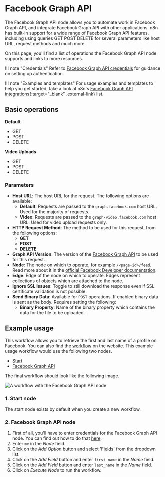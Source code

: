 # Facebook Graph API

The Facebook Graph API node allows you to automate work in Facebook Graph API, and integrate Facebook Graph API with other applications. n8n has built-in support for a wide range of Facebook Graph API features, including using queries GET POST DELETE for several parameters like host URL, request methods and much more.

On this page, you'll find a list of operations the Facebook Graph API node supports and links to more resources.

!!! note "Credentials"
    Refer to [Facebook Graph API credentials](https://docs.n8n.io/integrations/builtin/credentials/facebookgraph/) for guidance on setting up authentication. 

!!! note "Examples and templates"
    For usage examples and templates to help you get started, take a look at n8n's [Facebook Graph API integrations](https://n8n.io/integrations/facebookgraph/){:target="_blank" .external-link} list.


## Basic operations

**Default**
- GET
- POST
- DELETE 


**Video Uploads**
- GET
- POST
- DELETE 


### Parameters

* **Host URL**: The host URL for the request. The following options are available:
    * **Default**: Requests are passed to the `graph.facebook.com` host URL. Used for the majority of requests.
    * **Video**: Requests are passed to the `graph-video.facebook.com` host URL. Used for video upload requests only.
* **HTTP Request Method**: The method to be used for this request, from the following options:
    * **GET**
    * **POST**
    * **DELETE**
* **Graph API Version**: The version of the [Facebook Graph API](https://developers.facebook.com/docs/graph-api/changelog) to be used for this request.
* **Node**: The node on which to operate, for example `/<page-id>/feed`. Read more about it in the [official Facebook Developer documentation](https://developers.facebook.com/docs/graph-api/using-graph-api).
* **Edge**: Edge of the node on which to operate. Edges represent collections of objects which are attached to the node.
* **Ignore SSL Issues**: Toggle to still download the response even if SSL certificate validation is not possible.
* **Send Binary Data**: Available for `POST` operations. If enabled binary data is sent as the body. Requires setting the following:
    * **Binary Property**: Name of the binary property which contains the data for the file to be uploaded.

## Example usage

This workflow allows you to retrieve the first and last name of a profile on Facebook. You can also find the [workflow](https://n8n.io/workflows/514) on the website. This example usage workflow would use the following two nodes.
- [Start](/integrations/builtin/core-nodes/n8n-nodes-base.start/)
- [Facebook Graph API]()

The final workflow should look like the following image.

![A workflow with the Facebook Graph API node](/_images/integrations/builtin/app-nodes/facebookgraphapi/workflow.png)

### 1. Start node

The start node exists by default when you create a new workflow.

### 2. Facebook Graph API node

1. First of all, you'll have to enter credentials for the Facebook Graph API node. You can find out how to do that [here](/integrations/builtin/credentials/facebookgraph/).
2. Enter `me` in the *Node* field.
3. Click on the *Add Option* button and select 'Fields' from the dropdown list.
4. Click on the *Add Field* button and enter `first_name` in the *Name* field.
5. Click on the *Add Field* button and enter `last_name` in the *Name* field.
6. Click on *Execute Node* to run the workflow.
